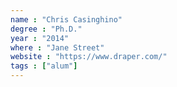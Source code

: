 ```yaml
---
name : "Chris Casinghino"
degree : "Ph.D."
year : "2014"
where : "Jane Street"
website : "https://www.draper.com/"
tags : ["alum"]
---
```

